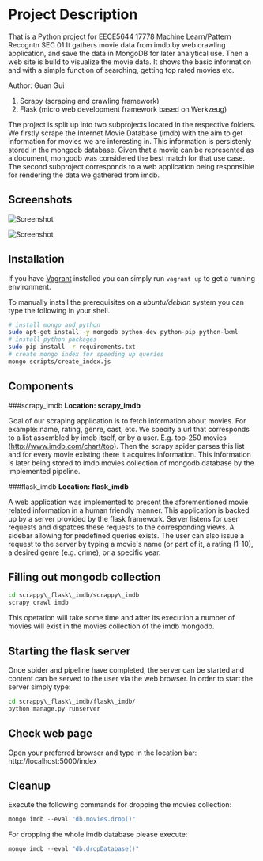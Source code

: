 Project Description
===================
That is a Python project for EECE5644 17778 Machine Learn/Pattern Recogntn SEC 01 
It gathers movie data from imdb by web crawling application, and save the data in MongoDB for later analytical use.
Then a web site is build to visualize the movie data. It shows the basic information and with a simple function of searching, getting top rated movies etc.

Author:
Guan Gui

1. Scrapy (scraping and crawling framework)
2. Flask (micro web development framework based on Werkzeug)

The project is split up into two subprojects located in the respective folders.
We firstly scrape the Internet Movie Database (imdb) with the aim to get
information for movies we are interesting in. This information is persistenly
stored in the mongodb database. Given that a movie can be represented as a
document, mongodb was considered the best match for that use case. The second
subproject corresponds to a web application being responsible for rendering the
data we gathered from imdb.

Screenshots
-----------

![Screenshot](https://cloud.githubusercontent.com/assets/4787612/6255230/d544a9e0-b7ae-11e4-8795-e793f5e9fb99.png?raw=true)

![Screenshot](https://cloud.githubusercontent.com/assets/4787612/6428360/f57e797c-bf9f-11e4-985c-051519f072bd.png?raw=true)

Installation
-------------
If you have [Vagrant](https://www.vagrantup.com/) installed you can simply run `vagrant up` to get a running environment.

To manually install the prerequisites on a *ubuntu/debian* system you can type the following in your shell.
```bash
# install mongo and python 
sudo apt-get install -y mongodb python-dev python-pip python-lxml
# install python packages
sudo pip install -r requirements.txt
# create mongo index for speeding up queries
mongo scripts/create_index.js
```

Components
-------------
###scrapy\_imdb
**Location: scrapy\_imdb** 

Goal of our scraping application is to fetch information about movies. For
example: name, rating, genre, cast, etc. We specify a url that corresponds to a
list assembled by imdb itself, or by a user. E.g. top-250 movies
(http://www.imdb.com/chart/top). Then the scrapy spider parses this list and for
every movie existing there it acquires information. This information is later
being stored to imdb.movies collection of mongodb database by the implemented
pipeline.

###flask\_imdb
**Location: flask\_imdb**

A web application was implemented to present the aforementioned movie related
information in a human friendly manner. This application is backed up by a
server provided by the flask framework. Server listens for user requests and
dispatces these requests to the corresponding views. A sidebar allowing for
predefined queries exists. The user can also issue a request to the server by
typing a movie's name (or part of it, a rating (1-10), a desired genre (e.g.
crime), or a specific year.


Filling out mongodb collection
------------------------------
```bash
cd scrappy\_flask\_imdb/scrappy\_imdb
scrapy crawl imdb
```

This opetation will take some time and after its execution a number of movies
will exist in the movies collection of the imdb mongodb.

Starting the flask server
-------------------------
Once spider and pipeline have completed, the server can be started and content
can be served to the user via the web browser. In order to start the server
simply type:

```bash
cd scrappy\_flask\_imdb/flask\_imdb/
python manage.py runserver
```

Check web page
--------------
Open your preferred browser and type in the location bar:
http://localhost:5000/index

Cleanup
-------
Execute the following commands for dropping the movies collection:
```javascript
mongo imdb --eval "db.movies.drop()"
```

For dropping the whole imdb database please execute:
```javascript
mongo imdb --eval "db.dropDatabase()"
```
